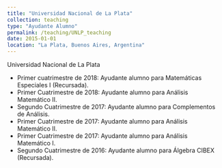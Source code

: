 ```yaml
---
title: "Universidad Nacional de La Plata"
collection: teaching
type: "Ayudante Alumno"
permalink: /teaching/UNLP_teaching
date: 2015-01-01
location: "La Plata, Buenos Aires, Argentina"
---
```


Universidad Nacional de La Plata

 - Primer cuatrimestre de 2018: Ayudante alumno para Matemáticas Especiales I (Recursada).
 - Primer Cuatrimestre de 2018: Ayudante alumno para Análisis Matemático II.
 - Segundo Cuatrimestre de 2017: Ayudante alumno para Complementos de Análisis.
 - Primer Cuatrimestre de 2017: Ayudante alumno para Análisis Matemático II.
 - Primer Cuatrimestre de 2017: Ayudante alumno para Análisis Matemático I.
 - Segundo Cuatrimestre de 2016: Ayudante alumno para Álgebra CIBEX (Recursada).